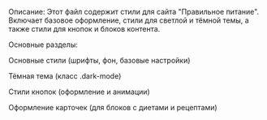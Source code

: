 Описание:
Этот файл содержит стили для сайта "Правильное питание". Включает базовое оформление, стили для светлой и тёмной темы, а также стили для кнопок и блоков контента.

Основные разделы:

Основные стили (шрифты, фон, базовые настройки)

Тёмная тема (класс .dark-mode)

Стили кнопок (оформление и анимации)

Оформление карточек (для блоков с диетами и рецептами)